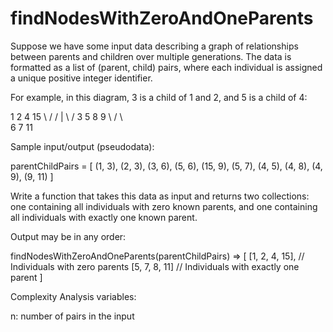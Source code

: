 # findNodesWithZeroAndOneParents


Suppose we have some input data describing a graph of relationships between parents and children over multiple generations. The data is formatted as a list of (parent, child) pairs, where each individual is assigned a unique positive integer identifier.

For example, in this diagram, 3 is a child of 1 and 2, and 5 is a child of 4:

1   2    4   15
 \ /   / | \ /
  3   5  8  9
   \ / \     \
    6   7    11


Sample input/output (pseudodata):

parentChildPairs = [
    (1, 3), (2, 3), (3, 6), (5, 6), (15, 9),
    (5, 7), (4, 5), (4, 8), (4, 9), (9, 11)
]


Write a function that takes this data as input and returns two collections: one containing all individuals with zero known parents, and one containing all individuals with exactly one known parent.


Output may be in any order:

findNodesWithZeroAndOneParents(parentChildPairs) => [
  [1, 2, 4, 15],       // Individuals with zero parents
  [5, 7, 8, 11]        // Individuals with exactly one parent
]

Complexity Analysis variables:

n: number of pairs in the input

